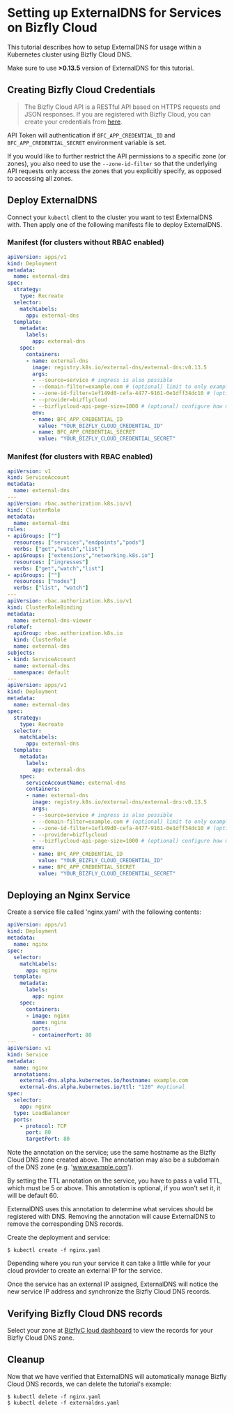 # Setting up ExternalDNS for Services on Bizfly Cloud

This tutorial describes how to setup ExternalDNS for usage within a Kubernetes cluster using Bizfly Cloud DNS.

Make sure to use **>0.13.5** version of ExternalDNS for this tutorial.

## Creating Bizfly Cloud Credentials

>The Bizfly Cloud API is a RESTful API based on HTTPS requests and JSON responses. If you are registered with Bizfly Cloud, you can create your credentials from [here](https://beta.manage.bizflycloud.vn/account/configuration/credential).

API Token will authentication if `BFC_APP_CREDENTIAL_ID` and `BFC_APP_CREDENTIAL_SECRET` environment variable is set.

If you would like to further restrict the API permissions to a specific zone (or zones), you also need to use the `--zone-id-filter` so that the underlying API requests only access the zones that you explicitly specify, as opposed to accessing all zones.

## Deploy ExternalDNS

Connect your `kubectl` client to the cluster you want to test ExternalDNS with.
Then apply one of the following manifests file to deploy ExternalDNS.

### Manifest (for clusters without RBAC enabled)

```yaml
apiVersion: apps/v1
kind: Deployment
metadata:
  name: external-dns
spec:
  strategy:
    type: Recreate
  selector:
    matchLabels:
      app: external-dns
  template:
    metadata:
      labels:
        app: external-dns
    spec:
      containers:
      - name: external-dns
        image: registry.k8s.io/external-dns/external-dns:v0.13.5
        args:
        - --source=service # ingress is also possible
        - --domain-filter=example.com # (optional) limit to only example.com domains
        - --zone-id-filter=1ef149d0-cefa-4477-9161-0e1dff34dc10 # (optional) limit to a specific zone
        - --provider=bizflycloud
        - --bizflycloud-api-page-size=1000 # (optional) configure how many DNS records to fetch per request
        env:
        - name: BFC_APP_CREDENTIAL_ID
          value: "YOUR_BIZFLY_CLOUD_CREDENTIAL_ID"
        - name: BFC_APP_CREDENTIAL_SECRET
          value: "YOUR_BIZFLY_CLOUD_CREDENTIAL_SECRET"
```

### Manifest (for clusters with RBAC enabled)

```yaml
apiVersion: v1
kind: ServiceAccount
metadata:
  name: external-dns
---
apiVersion: rbac.authorization.k8s.io/v1
kind: ClusterRole
metadata:
  name: external-dns
rules:
- apiGroups: [""]
  resources: ["services","endpoints","pods"]
  verbs: ["get","watch","list"]
- apiGroups: ["extensions","networking.k8s.io"]
  resources: ["ingresses"]
  verbs: ["get","watch","list"]
- apiGroups: [""]
  resources: ["nodes"]
  verbs: ["list", "watch"]
---
apiVersion: rbac.authorization.k8s.io/v1
kind: ClusterRoleBinding
metadata:
  name: external-dns-viewer
roleRef:
  apiGroup: rbac.authorization.k8s.io
  kind: ClusterRole
  name: external-dns
subjects:
- kind: ServiceAccount
  name: external-dns
  namespace: default
---
apiVersion: apps/v1
kind: Deployment
metadata:
  name: external-dns
spec:
  strategy:
    type: Recreate
  selector:
    matchLabels:
      app: external-dns
  template:
    metadata:
      labels:
        app: external-dns
    spec:
      serviceAccountName: external-dns
      containers:
      - name: external-dns
        image: registry.k8s.io/external-dns/external-dns:v0.13.5
        args:
        - --source=service # ingress is also possible
        - --domain-filter=example.com # (optional) limit to only example.com domains
        - --zone-id-filter=1ef149d0-cefa-4477-9161-0e1dff34dc10 # (optional) limit to a specific zone
        - --provider=bizflycloud
        - --bizflycloud-api-page-size=1000 # (optional) configure how many DNS records to fetch per request
        env:
        - name: BFC_APP_CREDENTIAL_ID
          value: "YOUR_BIZFLY_CLOUD_CREDENTIAL_ID"
        - name: BFC_APP_CREDENTIAL_SECRET
          value: "YOUR_BIZFLY_CLOUD_CREDENTIAL_SECRET"
```

## Deploying an Nginx Service

Create a service file called 'nginx.yaml' with the following contents:

```yaml
apiVersion: apps/v1
kind: Deployment
metadata:
  name: nginx
spec:
  selector:
    matchLabels:
      app: nginx
  template:
    metadata:
      labels:
        app: nginx
    spec:
      containers:
      - image: nginx
        name: nginx
        ports:
        - containerPort: 80
---
apiVersion: v1
kind: Service
metadata:
  name: nginx
  annotations:
    external-dns.alpha.kubernetes.io/hostname: example.com
    external-dns.alpha.kubernetes.io/ttl: "120" #optional
spec:
  selector:
    app: nginx
  type: LoadBalancer
  ports:
    - protocol: TCP
      port: 80
      targetPort: 80
```

Note the annotation on the service; use the same hostname as the Bizfly Cloud DNS zone created above. The annotation may also be a subdomain
of the DNS zone (e.g. 'www.example.com').

By setting the TTL annotation on the service, you have to pass a valid TTL, which must be 5 or above.
This annotation is optional, if you won't set it, it will be default 60.

ExternalDNS uses this annotation to determine what services should be registered with DNS.  Removing the annotation
will cause ExternalDNS to remove the corresponding DNS records.

Create the deployment and service:

```
$ kubectl create -f nginx.yaml
```

Depending where you run your service it can take a little while for your cloud provider to create an external IP for the service.

Once the service has an external IP assigned, ExternalDNS will notice the new service IP address and synchronize
the Bizfly Cloud DNS records.

## Verifying Bizfly Cloud DNS records

Select your zone at [BizflyC loud dashboard](https://beta.manage.bizflycloud.vn/dns) to view the records for your Bizfly Cloud DNS zone.

## Cleanup

Now that we have verified that ExternalDNS will automatically manage Bizfly Cloud DNS records, we can delete the tutorial's example:

```
$ kubectl delete -f nginx.yaml
$ kubectl delete -f externaldns.yaml
```
